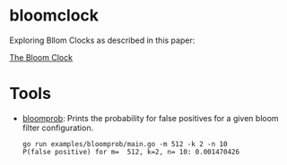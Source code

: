 # bloomclock

Exploring Bllom Clocks as described in this paper:

[The Bloom Clock](https://www.researchgate.net/publication/333505687_The_Bloom_Clock)


# Tools

- [bloomprob](./examples/bloomprob): Prints the probability for false positives for a
  given bloom filter configuration.

      go run examples/bloomprob/main.go -m 512 -k 2 -n 10
      P(false positive) for m=  512, k=2, n= 10: 0.001470426



